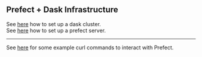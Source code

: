 ## Prefect + Dask Infrastructure

See [here](./dask/setup.md) how to set up a dask cluster.  
See [here](./prefect/setup.md) how to set up a prefect server.  

---

See [here](./prefect/curl-commands.md) for some example curl commands to interact with Prefect.  